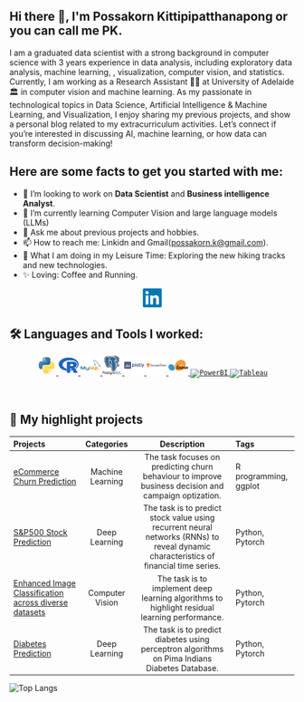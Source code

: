 ## Hi there 👋, I'm Possakorn Kittipipatthanapong or you can call me PK. 
I am a graduated data scientist with a strong background in computer science with 3 years experience in data analysis, including exploratory data analysis, machine learning, , visualization, computer vision, and statistics. Currently, I am working as a Research Assistant 🧑‍🔬 at University of Adelaide 🏛️ in computer vision and machine learning. As my passionate in technological topics in Data Science, Artificial Intelligence & Machine Learning, and Visualization, I enjoy sharing my previous projects, and show a personal blog related to my extracurriculum activities. Let’s connect if you’re interested in discussing AI, machine learning, or how data can transform decision-making!

## Here are some facts to get you started with me:
- 👯 I’m looking to work on **Data Scientist** and **Business intelligence Analyst**.
- 🌱 I’m currently learning Computer Vision and large language models (LLMs)
- 💬 Ask me about previous projects and hobbies.
- 📫 How to reach me: Linkidn and Gmail(possakorn.k@gmail.com).
- 🌱 What I am doing in my Leisure Time: Exploring the new hiking tracks and new technologies.
- ✨ Loving: Coffee and Running.

<p align="center"> 
    <a href="https://www.linkedin.com/in/possakorn-kittipipatthanapong1/" target="_blank"> 
        <code><img src="https://github.com/devicons/devicon/blob/master/icons/linkedin/linkedin-original.svg" alt="Linkedin" width="35" height="35"/></code>
    </a> 
</p>

## 🛠️ Languages and Tools I worked:

<p align="center"> 
    <a href="https://www.w3schools.com/python/default.asp" target="_blank"> 
        <code><img src="https://github.com/devicons/devicon/blob/master/icons/python/python-original.svg" alt="Python" width="35" height="35"/></code>
    </a> 
    <a href="https://www.w3schools.com/r/default.asp" target="_blank"> 
        <code><img src="https://github.com/devicons/devicon/blob/master/icons/r/r-plain.svg" alt="R" width="35" height="35"/></code> 
    </a> 
    <a href="https://www.w3schools.com" target="_blank"> 
        <code><img src="https://github.com/devicons/devicon/blob/master/icons/mysql/mysql-original-wordmark.svg" alt="mySQL" width="35" height="35"/></code> 
    </a>
    <a href="https://www.w3schools.com" target="_blank"> 
        <code><img src="https://github.com/devicons/devicon/blob/master/icons/postgresql/postgresql-original-wordmark.svg" alt="PostgreSQL" width="35" height="35"/></code> 
    </a>
    <a href="https://www.w3schools.com" target="_blank"> 
        <code><img src="https://github.com/devicons/devicon/blob/master/icons/plotly/plotly-original-wordmark.svg" alt="Plotly" width="35" height="35"/></code> 
    </a>
    <a href="https://www.w3schools.com" target="_blank"> 
        <code><img src="https://github.com/devicons/devicon/blob/master/icons/tensorflow/tensorflow-original-wordmark.svg" alt="Tensorflow" width="35" height="35"/></code> 
    </a>
    <a href="https://www.w3schools.com" target="_blank"> 
        <code><img src="https://github.com/devicons/devicon/blob/master/icons/scikitlearn/scikitlearn-original.svg" alt="scikit-learn" width="35" height="35"/></code> 
    </a>
    <a href="https://www.microsoft.com/en-us/power-platform/products/power-bi" target="_blank"> 
        <code><img src="https://github.com/microsoft/PowerBI-Icons/blob/main/SVG/Power-BI.svg" alt="PowerBI" width="35" height="35"/></code> 
    </a>
    <a href="https://www.tableau.com/" target="_blank"> 
        <code><img src="https://img.icons8.com/color/48/tableau-software.png" alt="Tableau" width="35" height="35"/></code> 
    </a> 
</p>
<br>


## 📑 My highlight projects 
|  Projects | Categories |    Description     |   Tags     |
| :---       |    :----:   |   :----:   |    :--- |
| [eCommerce Churn Prediction](https://github.com/possakorn/DataScience-AcademicMaterial/blob/main/05_BigDataProject/partD_summary.pdf)   | Machine Learning | The task focuses on predicting churn behaviour to improve business decision and campaign optization.   | R programming, ggplot |
| [S&P500 Stock Prediction](https://github.com/possakorn/DataScience-AcademicMaterial/blob/main/06_Deeplearning/DeepLearning_StockPricePrediction_RNN.pdf) | Deep Learning | The task is to predict stock value using recurrent neural networks (RNNs) to reveal dynamic characteristics of financial time series. | Python, Pytorch |
| [Enhanced Image Classification across diverse datasets](https://github.com/guolipin/IBM_stock_prediction)   | Computer Vision | The task is to implement deep learning algorithms to highlight residual learning performance. | Python, Pytorch |
| [Diabetes Prediction](https://github.com/possakorn/DataScience-AcademicMaterial/blob/main/06_Deeplearning/DeepLearning_DiabetesPrediction_Perceptron.pdf) | Deep Learning | The task is to predict diabetes using perceptron algorithms on Pima Indians Diabetes Database.| Python, Pytorch |


![Top Langs](https://github-readme-stats.vercel.app/api/top-langs/?username=possakorn&layout=compact)
